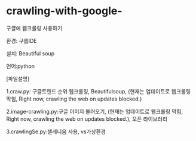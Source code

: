 # crawling-with-google-
구글에 웹크롤링 사용하기

환경: 구름IDE

설치: Beautiful soup

언어:python

[파일설명]

1.craw.py: 구글트렌드 순위 웹크롤링, Beautifulsoup, (현재는 업데이트로 웹크롤링 막힘,  Right now, crawling the web on updates blocked.)

2.image-crawling.py:구글 이미지 불러오기, (현재는 업데이트로 웹크롤링 막힘,  Right now, crawling the web on updates blocked.), 오픈 라이브러리 

3.crawlingSe.py:셀레니움 사용, vs가상환경 
